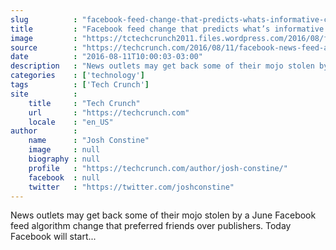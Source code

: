 ```yaml
---
slug          : "facebook-feed-change-that-predicts-whats-informative-could-reprioritize-news"
title         : "Facebook feed change that predicts what’s informative could reprioritize news"
image         : "https://tctechcrunch2011.files.wordpress.com/2016/08/facebook-news-feed-still.png?w=764&h=400&crop=1"
source        : "https://techcrunch.com/2016/08/11/facebook-news-feed-algorithm/"
date          : "2016-08-11T10:00:03-03:00"
description   : "News outlets may get back some of their mojo stolen by a June Facebook feed algorithm change that preferred friends over publishers. Today Facebook will start..."
categories    : ['technology']
tags          : ['Tech Crunch']
site          :
    title     : "Tech Crunch"
    url       : "https://techcrunch.com"
    locale    : "en_US"
author        :
    name      : "Josh Constine"
    image     : null
    biography : null
    profile   : "https://techcrunch.com/author/josh-constine/"
    facebook  : null
    twitter   : "https://twitter.com/joshconstine"
---
```


News outlets may get back some of their mojo stolen by a June Facebook feed algorithm change that preferred friends over publishers. Today Facebook will start...
